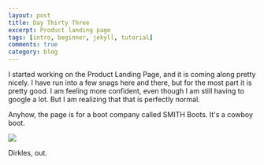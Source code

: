 ```yaml
---
layout: post
title: Day Thirty Three
excerpt: Product landing page
tags: [intro, beginner, jekyll, tutorial]
comments: true
category: blog
---
```


I started working on the Product Landing Page, and it is coming along pretty nicely. I have run into a few snags here and there, but for the most part it is pretty good. I am feeling more confident, even though I am still having to google a lot. But I am realizing that that is perfectly normal.

Anyhow, the page is for a boot company called SMITH Boots. It's a cowboy boot.

![](https://memegenerator.net/img/instances/61282867.jpg)

Dirkles, out. 
